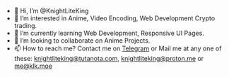 - 👋 Hi, I’m @KnightLiteKing
- 👀 I’m interested in Anime, Video Encoding, Web Development Crypto trading.
- 🌱 I’m currently learning Web Development, Responsive UI Pages.
- 💞️ I’m looking to collaborate on Anime Projects.
- 📫 How to reach me? Contact me on <a href="https://t.me/KnightLiteKing" target="_blank">Telegram</a> or Mail me at any one of these: knightliteking@tutanota.com, knightliteking@proton.me or me@klk.moe

<!---
KnightLiteKing/KnightLiteKing is a ✨ special ✨ repository because its `README.md` (this file) appears on your GitHub profile.
You can click the Preview link to take a look at your changes.
--->
